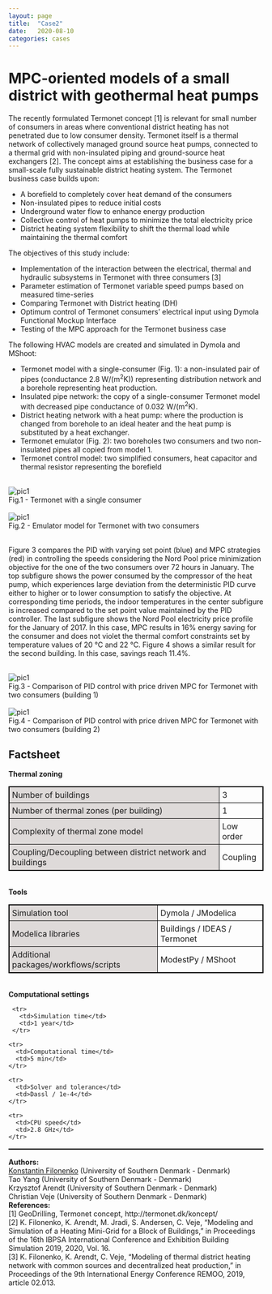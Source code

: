 ```yaml
---
layout: page
title:  "Case2"
date:   2020-08-10
categories: cases
---
```


<meta name="viewport" content="width=device-width, initial-scale=1">
<link rel="stylesheet" href="{{ site.url }}/assets/css/case1.css">



<div class="box">


<div class="title">
<h1>
MPC-oriented models of a small district with geothermal heat pumps
</h1>
</div>


<div class="text">
The recently formulated Termonet concept [1] is relevant for small number of consumers in areas where conventional district heating has not penetrated due to low consumer density. Termonet itself is a thermal network of collectively managed ground source heat pumps, connected to a thermal grid with non-insulated piping and ground-source heat exchangers [2]. The concept aims at establishing the business case for a small-scale fully sustainable district heating system.
The Termonet business case builds upon:
<ul>
  <li>A borefield to completely cover heat demand of the consumers</li>
  <li>Non-insulated pipes to reduce initial costs</li>
  <li>Underground water flow to enhance energy production </li>
  <li>Collective control of heat pumps to minimize the total electricity price </li>
  <li>District heating system flexibility to shift the thermal load while maintaining the thermal comfort</li>
</ul>
The objectives of this study include:
<ul>
<li>Implementation of the interaction between the electrical, thermal and hydraulic subsystems in Termonet with three consumers [3]</li>
<li>Parameter estimation of Termonet variable speed pumps based on measured time-series</li>
<li>Comparing Termonet with District heating (DH)</li>
<li>Optimum control of Termonet consumers’ electrical input using Dymola Functional Mockup Interface</li>
<li>Testing of the MPC approach for the Termonet business case</li>
</ul>
The  following  HVAC  models  are created  and simulated in Dymola and MShoot:
<ul>
<li>Termonet model with a single-consumer (Fig. 1):  a non-insulated pair of pipes (conductance 2.8 W/(m<sup>2</sup>K)) representing distribution  network and a borehole representing heat production.</li>
<li>Insulated pipe network: the copy of a single-consumer Termonet model with decreased pipe conductance of 0.032 W/(m<sup>2</sup>K).</li>
<li>District heating network with a heat pump: where the production is changed from borehole to an ideal heater and the heat pump is substituted by a heat exchanger.</li>
<li>Termonet emulator (Fig. 2): two boreholes two consumers and two non-insulated pipes all copied from model 1.</li>
<li>Termonet control model: two simplified consumers, heat capacitor and thermal resistor representing the borefield</li>
</ul>

<br>


<div class="img">
<img src="{{ site.url }}/assets/img/img_cs2a.png" alt="pic1">
<figcaption>Fig.1 - Termonet with a single consumer</figcaption>
</div>

<br>

<div class="img">
<img src="{{ site.url }}/assets/img/img_cs2b.png" alt="pic1">
<figcaption>Fig.2 - Emulator model for Termonet with two consumers</figcaption>
</div>



<br>

Figure 3 compares the PID with varying set point (blue) and MPC strategies (red) in controlling the speeds considering the Nord Pool price minimization objective for the one of the two consumers over 72 hours in January. The top subfigure shows the power consumed by the compressor of the heat pump, which experiences large deviation from the deterministic PID curve either to higher or to lower consumption to satisfy the objective. At corresponding time periods, the indoor temperatures in the center subfigure is increased compared to the set point value maintained by the PID controller. The last subfigure shows the Nord Pool electricity price profile for the January of 2017. In this case, MPC results in 16% energy saving for the consumer and does not violet the thermal comfort constraints set by temperature values of 20 °C and 22 °C. Figure 4 shows a similar result for the second building. In this case, savings reach 11.4%.

<br>

<div class="img">
<img src="{{ site.url }}/assets/img/img_cs2c.png" alt="pic1">
<figcaption>Fig.3 - Comparison of PID control with price driven MPC for Termonet with two consumers (building 1)</figcaption>
</div>

<br>

<div class="img">
<img src="{{ site.url }}/assets/img/img_cs2d.png" alt="pic1">
<figcaption>Fig.4 - Comparison of PID control with price driven MPC for Termonet with two consumers (building 2)</figcaption>
</div>



</div>



<div class="text">
<head>
<style>
table, th, td {
  border: 1px solid black;
  border-collapse: collapse;
}
th, td {
  padding: 5px;
}
th {
  text-align: left;
}
</style>
</head>
<body>

<h2>Factsheet</h2>


<table style="width:100%">
<b>Thermal zoning</b>
<colgroup>
   <col span="1" style="background-color:#DEDAD9">
 </colgroup>

  <tr>
    <td>Number of buildings</td>
    <td>3</td>
  </tr>

  <tr>
    <td>Number of thermal zones (per building)</td>
    <td>1</td>
  </tr>

  <tr>
    <td>Complexity of thermal zone model</td>
    <td>Low order</td>
  </tr>

  <tr>
    <td>Coupling/Decoupling between district network and buildings</td>
    <td>Coupling</td>
  </tr>
</table>
<br>
  <table style="width:100%">
  <b>Tools</b>
  <colgroup>
     <col span="1" style="background-color:#DEDAD9">
   </colgroup>

   <tr>
     <td>Simulation tool</td>
     <td>Dymola / JModelica</td>
   </tr>

  <tr>
    <td>Modelica libraries</td>
    <td>Buildings / IDEAS / Termonet</td>
  </tr>

  <tr>
    <td>Additional packages/workflows/scripts</td>
    <td>ModestPy / MShoot</td>
  </tr>
  </table>

  <br>
    <table style="width:100%">
    <b>Computational settings</b>
    <colgroup>
       <col span="1" style="background-color:#DEDAD9">
     </colgroup>

     <tr>
       <td>Simulation time</td>
       <td>1 year</td>
     </tr>

    <tr>
      <td>Computational time</td>
      <td>5 min</td>
    </tr>

    <tr>
      <td>Solver and tolerance</td>
      <td>Dassl / 1e-4</td>
    </tr>

    <tr>
      <td>CPU speed</td>
      <td>2.8 GHz</td>
    </tr>


</table>

</body>
</div>


<div class="subtitle">
<b>Authors:</b><br>
<a href="mailto:kfi@mmmi.sdu.dk">Konstantin Filonenko</a> (University of Southern Denmark - Denmark)<br>
Tao Yang (University of Southern Denmark - Denmark)<br>
Krzysztof Arendt (University of Southern Denmark - Denmark)<br>
Christian Veje (University of Southern Denmark - Denmark)
</div>

<div class="subtitle">
<b>References:</b><br>
[1] GeoDrilling, Termonet concept, http://termonet.dk/koncept/ <br>
[2] K. Filonenko, K. Arendt, M. Jradi, S. Andersen, C. Veje, “Modeling and Simulation of a Heating Mini-Grid for a Block of Buildings,” in Proceedings of the 16th IBPSA International Conference and Exhibition Building Simulation 2019, 2020, Vol. 16. <br>
[3] K. Filonenko, K. Arendt, C. Veje, “Modeling of thermal district heating network with common sources and decentralized heat production,” in Proceedings of the 9th International Energy Conference REMOO, 2019, article 02.013.<br>
</div>
